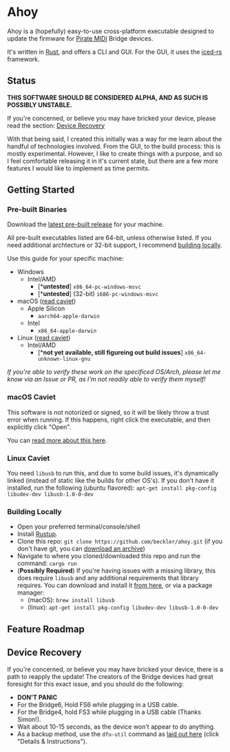 # Ahoy

Ahoy is a (hopefully) easy-to-use cross-platform executable designed to update the firmware for [Pirate MIDI](https://www.piratemidi.com) Bridge devices.
 
It's written in [Rust](https://www.rust-lang.org), and offers a CLI and GUI. For the GUI, it uses the [iced-rs](https://github.com/iced-rs/iced) framework.

## Status

**THIS SOFTWARE SHOULD BE CONSIDERED ALPHA, AND AS SUCH IS POSSIBLY UNSTABLE.**

If you're concerned, or believe you may have bricked your device, please read the section: [Device Recovery](#device-recovery)

With that being said, I created this initially was a way for me learn about the handful of technologies involved. From the GUI, to the build process: this is mostly experimental. However, I like to create things with a purpose, and so I feel comfortable releasing it in it's current state, but there are a few more features I would like to implement as time permits.

## Getting Started

### Pre-built Binaries

Download the [latest pre-built release](https://github.com/beckler/ahoy/releases/latest) for your machine.

All pre-built executables listed are 64-bit, unless otherwise listed. If you need additional archtecture or 32-bit support, I recommend [building locally](#building-locally).

Use this guide for your specific machine:
- Windows
  - Intel/AMD
    -  [***untested**] `x86_64-pc-windows-msvc`
    -  [***untested**] (32-bit) `i686-pc-windows-msvc`
- macOS ([read caviet](#macos-caviet))
  - Apple Silicon 
    - `aarch64-apple-darwin`
  - Intel
    - `x86_64-apple-darwin`
- Linux ([read caviet](#linux-caviet))
  - Intel/AMD
    - [***not yet available, still figureing out build issues**] `x86_64-unknown-linux-gnu`

_If you're able to verify these work on the specificed OS/Arch, please let me know via an Issue or PR, as I'm not readily able to verify them myself!_

### macOS Caviet

This software is not notorized or signed, so it will be likely throw a trust error when running.
If this happens, right click the executable, and then explicitly click "Open".

You can [read more about this here](https://support.apple.com/en-us/HT202491).

### Linux Caviet

You need `libusb` to run this, and due to some build issues, it's dynamically linked (instead of static like the builds for other OS's). If you don't have it installed, run the following (ubuntu flavored): `apt-get install pkg-config libudev-dev libusb-1.0-0-dev`

### Building Locally

- Open your preferred terminal/console/shell
- Install [Rustup](https://rustup.rs/).
- Clone this repo: `git clone https://github.com/beckler/ahoy.git` (if you don't have git, you can [download an archive](https://github.com/beckler/ahoy/archive/refs/heads/main.zip))
- Navigate to where you cloned/downloaded this repo and run the command: `cargo run`
- (**Possibly Required**) If you're having issues with a missing library, this does require `libusb` and any additional requirements that library requires. You can download and install it [from here](https://libusb.info/), or via a package manager:
  - (macOS): `brew install libusb`
  - (linux): `apt-get install pkg-config libudev-dev libusb-1.0-0-dev`

## Feature Roadmap

## Device Recovery 

If you're concerned, or believe you may have bricked your device, there is a path to reapply the update! The creators of the Bridge devices had great foresight for this exact issue, and you should do the following:

- **DON'T PANIC**
- For the Bridge6, Hold FS6 while plugging in a USB cable.
- For the Bridge4, hold FS3 while plugging in a USB cable (Thanks Simon!).
- Wait about 10-15 seconds, as the device won't appear to do anything.
- As a backup method, use the `dfu-util` command as [laid out here](https://learn.piratemidi.com/software/downloads) (click "Details & Instructions").